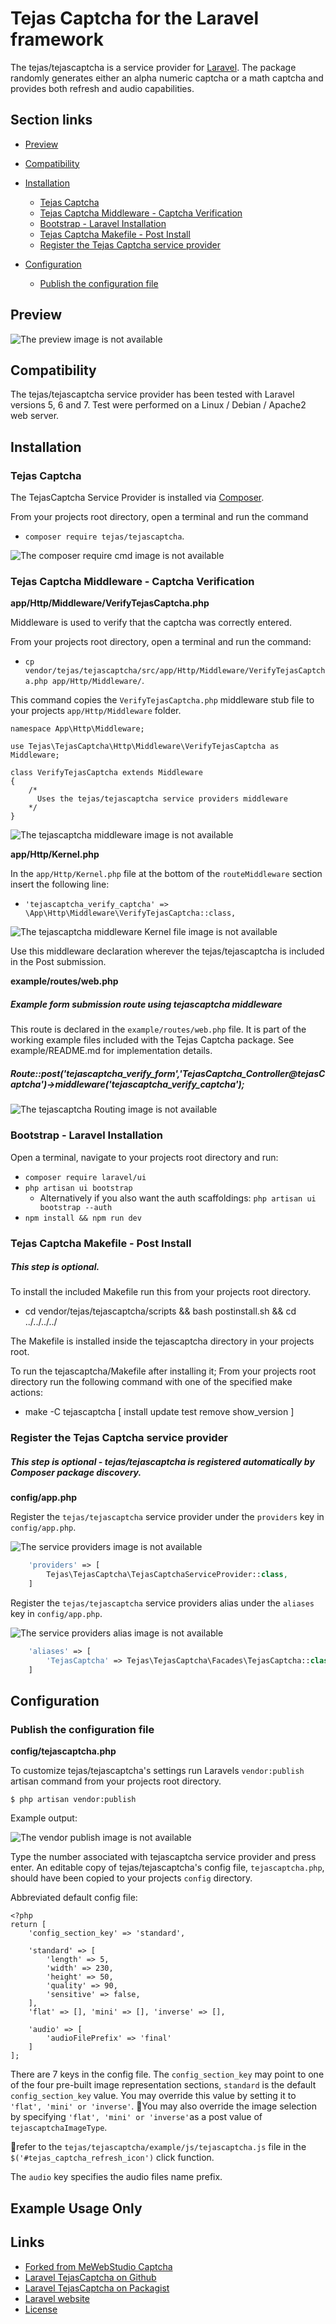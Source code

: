 # Tejas Captcha for the Laravel framework #


The tejas/tejascaptcha is a service provider for [Laravel](http://www.laravel.com).  The package randomly generates either an alpha numeric captcha or a math captcha and provides both refresh and audio capabilities.


## Section links ##

* [Preview](#preview)
* [Compatibility](#compatibility)
* [Installation](#installation)
     * [Tejas Captcha](#tejas-captcha)
     * [Tejas Captcha Middleware - Captcha Verification](#tejas-captcha-middleware---captcha-verification)
     * [Bootstrap - Laravel Installation](#bootstrap---laravel-installation)
     * [Tejas Captcha Makefile - Post Install](#tejas-captcha-makefile---post-install)
     * [Register the Tejas Captcha service provider](#register-the-tejas-captcha-service-provider)

* [Configuration](#configuration)
     * [Publish the configuration file](#publish-the-configuration-file)


## Preview ##


![The preview image is not available](assets/githubReadme/images/tejasCaptchaPreview.png?raw=true "TejasCaptcha Preview")


## Compatibility ##


The tejas/tejascaptcha service provider has been tested with Laravel versions 5, 6 and 7. Test were performed on a Linux / Debian / Apache2 web server.


## Installation ##


### Tejas Captcha ###


The TejasCaptcha Service Provider is installed via [Composer](http://getcomposer.org).

From your projects root directory, open a terminal and run the command
* `composer require tejas/tejascaptcha`.

![The composer require cmd image is not available](assets/githubReadme/images/tejasCaptchaComposerRequireCmd.png?raw=true "TejasCaptcha Composer Require Cmd")


### Tejas Captcha Middleware - Captcha Verification ###

__app/Http/Middleware/VerifyTejasCaptcha.php__


Middleware is used to verify that the captcha was correctly entered.

From your projects root directory, open a terminal and run the command:
* `cp vendor/tejas/tejascaptcha/src/app/Http/Middleware/VerifyTejasCaptcha.php app/Http/Middleware/`.

This command copies the `VerifyTejasCaptcha.php` middleware stub file to your projects `app/Http/Middleware` folder.

```
namespace App\Http\Middleware;

use Tejas\TejasCaptcha\Http\Middleware\VerifyTejasCaptcha as Middleware;

class VerifyTejasCaptcha extends Middleware
{
    /*
      Uses the tejas/tejascaptcha service providers middleware
    */
}
```


![The tejascaptcha middleware image is not available](assets/githubReadme/images/tejasCaptchaVerifyMiddlewareStub.png?raw=true "TejasCaptcha Middleware")


__app/Http/Kernel.php__

In the `app/Http/Kernel.php` file at the bottom of the `routeMiddleware` section insert the following line:
* `'tejascaptcha_verify_captcha' => \App\Http\Middleware\VerifyTejasCaptcha::class,`

![The tejascaptcha middleware Kernel file image is not available](assets/githubReadme/images/tejasCaptchaMiddlewareKernel.png?raw=true "TejasCaptcha Middleware Kernel file")


Use this middleware declaration wherever the tejas/tejascaptcha is included in the Post submission.

__example/routes/web.php__


##### Example form submission route using tejascaptcha middleware  #####

This route is declared in the `example/routes/web.php` file. It is part of the working example files included with the Tejas Captcha package. See example/README.md for implementation details.

#####  Route::post('tejascaptcha_verify_form','TejasCaptcha_Controller@tejasCaptcha')->middleware('tejascaptcha_verify_captcha'); #####


![The tejascaptcha Routing image is not available](assets/githubReadme/images/tejasCaptchaMiddlewareRoute.png?raw=true "TejasCaptcha Middleware Route")

### Bootstrap - Laravel Installation ###


Open a terminal, navigate to your projects root directory and run:
* `composer require laravel/ui`
* `php artisan ui bootstrap`
	* Alternatively if you also want the auth scaffoldings: `php artisan ui bootstrap --auth`
* `npm install && npm run dev`


###  Tejas Captcha Makefile - Post Install ###

##### This step is optional. #####

To install the included Makefile run this from your projects root directory.

* cd vendor/tejas/tejascaptcha/scripts && bash postinstall.sh && cd ../../../../

The Makefile is installed inside the tejascaptcha directory in your projects root.

To run the tejascaptcha/Makefile after installing it; From your projects
root directory run the following command with one of the specified make actions:

* make -C tejascaptcha [ install update test remove show_version ]


### Register the Tejas Captcha service provider ###

##### This step is optional - tejas/tejascaptcha is registered automatically by Composer package discovery. #####

__config/app.php__

Register the `tejas/tejascaptcha` service provider under the `providers` key in `config/app.php`.

![The service providers image is not available](assets/githubReadme/images/tejasCaptchaProvider1.png?raw=true "TejasCaptcha Service Provider")

```php
    'providers' => [
        Tejas\TejasCaptcha\TejasCaptchaServiceProvider::class,
    ]
```

Register the `tejas/tejascaptcha` service providers alias under the `aliases` key in `config/app.php`.

![The service providers alias image is not available](assets/githubReadme/images/tejasCaptchaProvider3.png?raw=true "TejasCaptcha Service Providers Alias")

```php
    'aliases' => [
        'TejasCaptcha' => Tejas\TejasCaptcha\Facades\TejasCaptcha::class,
    ]
```


## Configuration ##


### Publish the configuration file ###


__config/tejascaptcha.php__


To customize tejas/tejascaptcha's settings run Laravels `vendor:publish` artisan command from your projects root directory.


```
$ php artisan vendor:publish
```

Example output:

![The vendor publish image is not available](assets/githubReadme/images/tejasCaptchaVendorPublish.png?raw=true "Vendor Publish")


Type the number associated with tejascaptcha service provider and press enter. An editable copy of tejas/tejascaptcha's config file, `tejascaptcha.php`, should have been copied to your projects `config` directory.

Abbreviated default config file:

```
<?php
return [
    'config_section_key' => 'standard',

    'standard' => [
        'length' => 5,
        'width' => 230,
        'height' => 50,
        'quality' => 90,
        'sensitive' => false,
    ],
    'flat' => [], 'mini' => [], 'inverse' => [],

    'audio' => [
        'audioFilePrefix' => 'final'
    ]
];

```

There are 7 keys in the config file. The `config_section_key` may point to one
of the four pre-built image representation sections, `standard` is the default
`config_section_key` value. You may override this value by setting it to
`'flat', 'mini' or 'inverse'`. :small_red_triangle:You may also override the
image selection by specifying `'flat', 'mini' or 'inverse'`as a post value
of `tejascaptchaImageType`.

:small_red_triangle:refer to the `tejas/tejascaptcha/example/js/tejascaptcha.js`
file in the `$('#tejas_captcha_refresh_icon')` click function.

The `audio` key specifies the audio files name prefix.


## Example Usage Only ##



## Links ##
* [Forked from MeWebStudio Captcha](http://www.mewebstudio.com)
* [Laravel TejasCaptcha on Github](https://github.com/1007tejas/TejasCaptcha)
* [Laravel TejasCaptcha on Packagist](https://packagist.org/packages/TejasCaptcha)
* [Laravel website](http://laravel.com)
* [License](http://www.opensource.org/licenses/mit-license.php)
